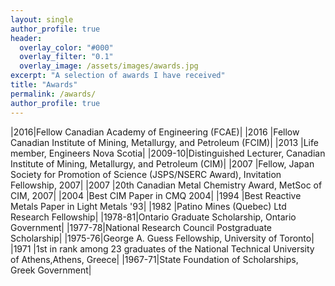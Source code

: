 ```yaml
---
layout: single
author_profile: true
header:
  overlay_color: "#000"
  overlay_filter: "0.1"
  overlay_image: /assets/images/awards.jpg
excerpt: "A selection of awards I have received"
title: "Awards"
permalink: /awards/
author_profile: true
---
```


|2016|Fellow Canadian Academy of Engineering (FCAE)|
|2016   |Fellow Canadian Institute of Mining, Metallurgy, and Petroleum (FCIM)|
|2013   |Life member, Engineers Nova Scotia|
|2009-10|Distinguished Lecturer, Canadian Institute of Mining, Metallurgy, and Petroleum (CIM)|
|2007   |Fellow, Japan Society for Promotion of Science (JSPS/NSERC Award), Invitation Fellowship, 2007|
|2007   |20th Canadian Metal Chemistry Award, MetSoc of CIM, 2007|
|2004   |Best CIM Paper in CMQ 2004|
|1994   |Best Reactive Metals Paper in Light Metals '93|
|1982   |Patino Mines (Quebec) Ltd Research Fellowship|
|1978-81|Ontario Graduate Scholarship, Ontario Government|
|1977-78|National Research Council Postgraduate Scholarship|
|1975-76|George A. Guess Fellowship, University of Toronto|
|1971   |1st in rank among 23 graduates of the National Technical University of Athens,Athens, Greece|
|1967-71|State Foundation of Scholarships, Greek Government|
